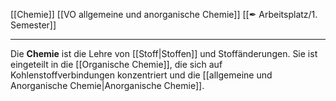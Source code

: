 [[Chemie]] [[VO allgemeine und anorganische Chemie]] [[✒ Arbeitsplatz/1. Semester]]

---

Die **Chemie** ist die Lehre von [[Stoff|Stoffen]] und Stoffänderungen. Sie ist eingeteilt in die [[Organische Chemie]], die sich auf Kohlenstoffverbindungen konzentriert und die [[allgemeine und Anorganische Chemie|Anorganische Chemie]]. 